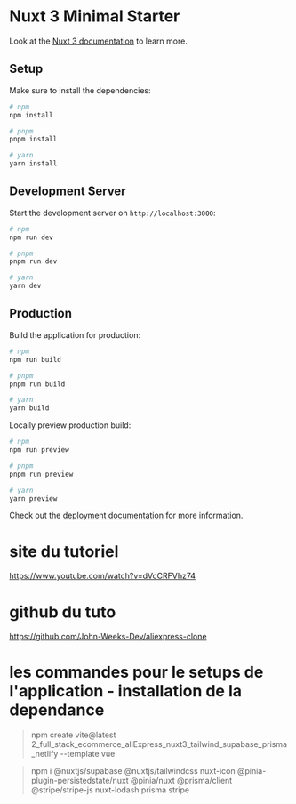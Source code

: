 # Nuxt 3 Minimal Starter

Look at the [Nuxt 3 documentation](https://nuxt.com/docs/getting-started/introduction) to learn more.

## Setup

Make sure to install the dependencies:

```bash
# npm
npm install

# pnpm
pnpm install

# yarn
yarn install
```

## Development Server

Start the development server on `http://localhost:3000`:

```bash
# npm
npm run dev

# pnpm
pnpm run dev

# yarn
yarn dev
```

## Production

Build the application for production:

```bash
# npm
npm run build

# pnpm
pnpm run build

# yarn
yarn build
```

Locally preview production build:

```bash
# npm
npm run preview

# pnpm
pnpm run preview

# yarn
yarn preview
```

Check out the [deployment documentation](https://nuxt.com/docs/getting-started/deployment) for more information.

# site du tutoriel
https://www.youtube.com/watch?v=dVcCRFVhz74

# github du tuto
https://github.com/John-Weeks-Dev/aliexpress-clone


# les commandes pour le setups de l'application - installation de la dependance
 
 > npm create vite@latest 2_full_stack_ecommerce_aliExpress_nuxt3_tailwind_supabase_prisma_netlify --template vue
 
 > npm i @nuxtjs/supabase @nuxtjs/tailwindcss nuxt-icon @pinia-plugin-persistedstate/nuxt @pinia/nuxt @prisma/client @stripe/stripe-js nuxt-lodash prisma stripe

